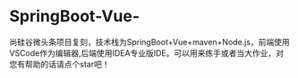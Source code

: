 # SpringBoot-Vue-
尚硅谷微头条项目复刻，技术栈为SpringBoot+Vue+maven+Node.js，前端使用VSCode作为编辑器,后端使用IDEA专业版IDE。可以用来练手或者当大作业，对您有帮助的话请点个star吧！
